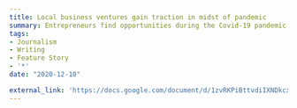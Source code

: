 ```yaml
---
title: Local business ventures gain traction in midst of pandemic
summary: Entrepreneurs find opportunities during the Covid-19 pandemic
tags: 
- Journalism
- Writing
- Feature Story
- '*'
date: "2020-12-10"

external_link: 'https://docs.google.com/document/d/1zvRKPiBttvdiIXNDkcxrsi4OQyOxPRn2eWv_QKSUEEo/edit?usp=sharing'
---
```

